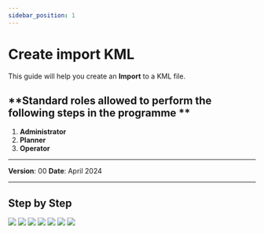 ```yaml
---
sidebar_position: 1
---
```


# Create import KML

This guide will help you create an **Import** to a KML file.

## **Standard roles allowed to perform the following steps in the programme **

1.	**Administrator**
2.	**Planner**
3.	**Operator**

------------

**Version**: 00
**Date**: April 2024

------------
## **Step by Step**

![](/img/11.Imports/Imports1.png)
![](/img/11.Imports/Imports2.png)
![](/img/11.Imports/Imports3.png)
![](/img/11.Imports/Imports4.png)
![](/img/11.Imports/Imports5.png)
![](/img/11.Imports/Imports6.png)
![](/img/11.Imports/Imports7.png)

